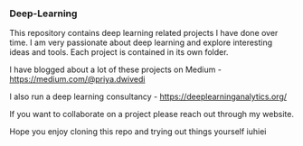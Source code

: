 ### Deep-Learning

This repository contains deep learning related projects I have done over time. I am very passionate about deep learning and explore interesting ideas and tools. Each project is contained in its own folder.

I have blogged about a lot of these projects on Medium - https://medium.com/@priya.dwivedi

I also run a deep learning consultancy - https://deeplearninganalytics.org/

If you want to collaborate on a project please reach out through my website.

Hope you enjoy cloning this repo and trying out things yourself
iuhiei

